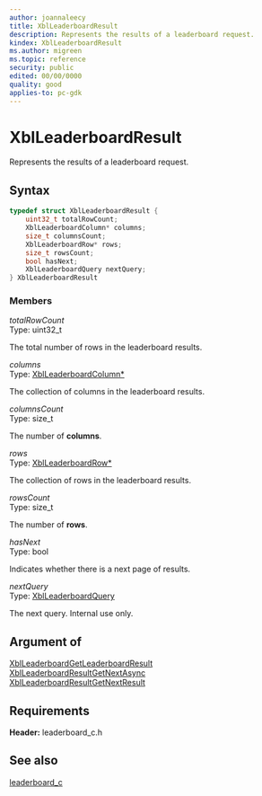 ```yaml
---
author: joannaleecy
title: XblLeaderboardResult
description: Represents the results of a leaderboard request.
kindex: XblLeaderboardResult
ms.author: migreen
ms.topic: reference
security: public
edited: 00/00/0000
quality: good
applies-to: pc-gdk
---
```


# XblLeaderboardResult  

Represents the results of a leaderboard request.  

## Syntax  
  
```cpp
typedef struct XblLeaderboardResult {  
    uint32_t totalRowCount;  
    XblLeaderboardColumn* columns;  
    size_t columnsCount;  
    XblLeaderboardRow* rows;  
    size_t rowsCount;  
    bool hasNext;  
    XblLeaderboardQuery nextQuery;  
} XblLeaderboardResult  
```
  
### Members  
  
*totalRowCount*  
Type: uint32_t  
  
The total number of rows in the leaderboard results.
  
*columns*  
Type: [XblLeaderboardColumn*](xblleaderboardcolumn.md)  
  
The collection of columns in the leaderboard results.
  
*columnsCount*  
Type: size_t  
  
The number of **columns**.
  
*rows*  
Type: [XblLeaderboardRow*](xblleaderboardrow.md)  
  
The collection of rows in the leaderboard results.
  
*rowsCount*  
Type: size_t  
  
The number of **rows**.
  
*hasNext*  
Type: bool  
  
Indicates whether there is a next page of results.
  
*nextQuery*  
Type: [XblLeaderboardQuery](xblleaderboardquery.md)  
  
The next query. Internal use only.
  
## Argument of
  
[XblLeaderboardGetLeaderboardResult](../functions/xblleaderboardgetleaderboardresult.md)  
[XblLeaderboardResultGetNextAsync](../functions/xblleaderboardresultgetnextasync.md)  
[XblLeaderboardResultGetNextResult](../functions/xblleaderboardresultgetnextresult.md)
  
## Requirements  
  
**Header:** leaderboard_c.h
  
## See also  
[leaderboard_c](../leaderboard_c_members.md)  
  
  